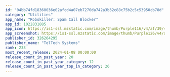 ```yaml
---
id: "04bb74fd18360036e02afcd4a07eb7270da742a3b32c88c75b2c5c53950cb78d"
category: "Utilities"
app_name: "Robokiller: Spam Call Blocker"
app_id: 1022831885
app_icon: https://is1-ssl.mzstatic.com/image/thumb/Purple116/v4/af/39/47/af394796-db2d-a46e-a494-610b591b0a8b/AppIcon-0-0-1x_U007emarketing-0-10-0-85-220.png/1024x1024bb.png
app_screenshot: https://is1-ssl.mzstatic.com/image/thumb/Purple126/v4/a4/60/33/a4603379-a2eb-00f7-ac73-3df372ff3e3f/1fc7db02-e9c0-4990-b2d0-59bcd9ffbc08_ios_rk_5.jpg/1242x2208bb.png
publisher_id: 326264295
publisher_name: "TelTech Systems"
rank: 233
most_recent_release: 2024-01-08 00:00:00
release_count_in_past_year: 20
release_count_in_past_year_category: 12
release_count_in_past_year_top_in_category: 26
---
```

